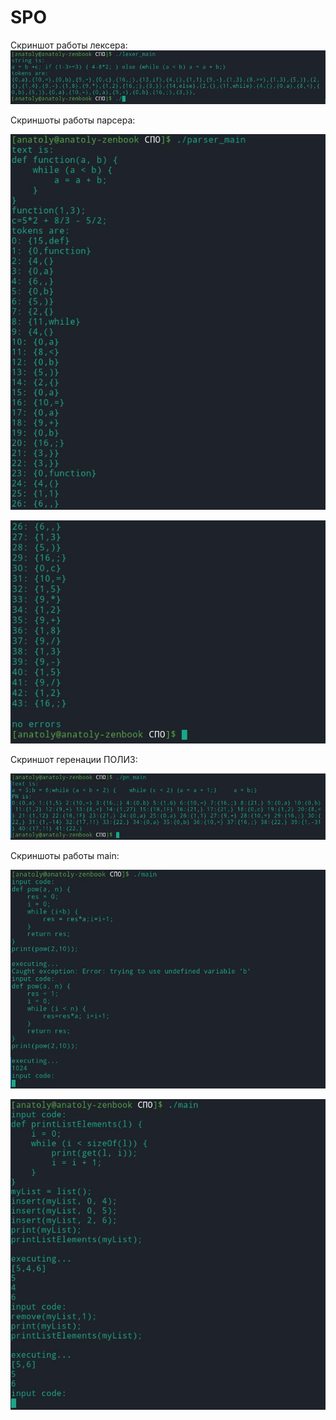# SPO
Скриншот работы лексера:
![Скриншот работы лексера](https://raw.githubusercontent.com/tolyan3212/SPO/main/screenshots/1.jpg)

Скриншоты работы парсера:

![](https://raw.githubusercontent.com/tolyan3212/SPO/main/screenshots/2.jpg)

![](https://raw.githubusercontent.com/tolyan3212/SPO/main/screenshots/3.jpg)

Скриншот геренации ПОЛИЗ:

![](https://raw.githubusercontent.com/tolyan3212/SPO/main/screenshots/4.jpg)

Скриншоты работы main:

![](https://raw.githubusercontent.com/tolyan3212/SPO/main/screenshots/5.jpg)

![](https://raw.githubusercontent.com/tolyan3212/SPO/main/screenshots/6.jpg)

